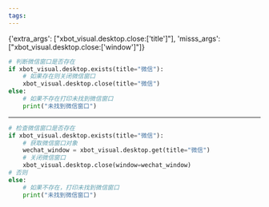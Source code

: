 ```yaml
---
tags:
---
```

{'extra_args': ["xbot_visual.desktop.close:['title']"], 'misss_args': ["xbot_visual.desktop.close:['window']"]}
```python
# 判断微信窗口是否存在
if xbot_visual.desktop.exists(title="微信"):
    # 如果存在则关闭微信窗口
    xbot_visual.desktop.close(title="微信")
else:
    # 如果不存在打印未找到微信窗口
    print("未找到微信窗口")
```
---
```python
# 检查微信窗口是否存在
if xbot_visual.desktop.exists(title="微信"):
    # 获取微信窗口对象
    wechat_window = xbot_visual.desktop.get(title="微信")
    # 关闭微信窗口
    xbot_visual.desktop.close(window=wechat_window)
# 否则
else:
    # 如果不存在，打印未找到微信窗口
    print("未找到微信窗口")
```
